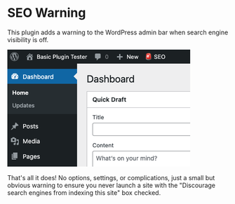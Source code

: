 # SEO Warning

This plugin adds a warning to the WordPress admin bar when search engine visibility is off.

![Dashboard View](/images/wp-seo-warning.png)

That's all it does! No options, settings, or complications, just a small but obvious warning to ensure you never launch a site with the "Discourage search engines from indexing this site" box checked.
